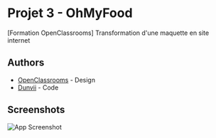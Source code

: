 
# Projet 3 - OhMyFood

[Formation OpenClassrooms] Transformation d'une maquette en site internet


## Authors

- [OpenClassrooms](https://github.com/OpenClassrooms) - Design
- [Dunvii](https://github.com/Dunvii) - Code

## Screenshots

![App Screenshot](https://i.gyazo.com/6ffecb375e77f416503cbe254e5cb282.png)

